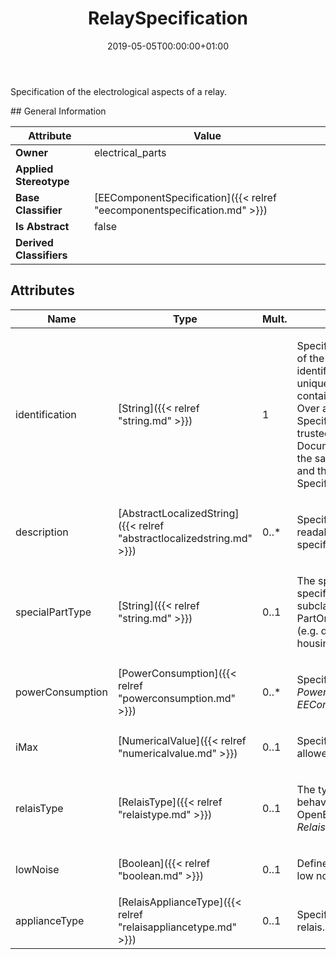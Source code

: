 ﻿---
title: RelaySpecification
toc: false
type: specs
date: "2019-05-05T00:00:00+01:00"
draft: false
menu_name: vec120

# Prev/next pager order (if `docs_section_pager` enabled in `params.toml`)
weight: 
---
<html><body><p>Specification of the electrological aspects of a relay. </p></body></html>
## General Information

| Attribute               | Value |
|-------------------------|-------|
| **Owner**               | electrical_parts |
| **Applied Stereotype**  |   |
| **Base Classifier**     | [EEComponentSpecification]({{< relref "eecomponentspecification.md" >}})<br/>  |
| **Is Abstract**         | false |
| **Derived Classifiers** |   |


## Attributes
|  Name  |  Type  |  Mult.  |  Description  |  Owning Classifier  |
|--------|--------|---------|---------------|--------------|
|identification | [String]({{< relref "string.md" >}}) | 1 | <html>   <head>     </head>   <body>     <p> Specifies a unique identification of the specification. The identification is guaranteed to be unique within the document containing the specification. Over all VEC-documents a Specification-instance can be trusted to be identical if the DocumentVersion-instance is the same (see DocumentVersion) and the identification of the Specification is the same.      </p>    </body> </html>  | [Specification]({{< relref "specification.md" >}}) |
|description | [AbstractLocalizedString]({{< relref "abstractlocalizedstring.md" >}}) | 0..* | <html>   <head>     </head>   <body>     <p> Specifies additional, human readable information about the specification.      </p>    </body> </html>  | [Specification]({{< relref "specification.md" >}}) |
|specialPartType | [String]({{< relref "string.md" >}}) | 0..1 | <html><body><p>The specialPartType allows the specification of subclassifications for a PartOrUsageRelatedSpecification (e.g. different types of connector housings).  </p></body></html> | [PartOrUsageRelatedSpecification]({{< relref "partorusagerelatedspecification.md" >}}) |
|powerConsumption | [PowerConsumption]({{< relref "powerconsumption.md" >}}) | 0..* | <html>   <head>     </head>   <body>     <p> Specifies the <i>PowerConsumptions</i> of this <i>EEComponentSpecification.</i>      </p>    </body> </html>  | [EEComponentSpecification]({{< relref "eecomponentspecification.md" >}}) |
|iMax | [NumericalValue]({{< relref "numericalvalue.md" >}}) | 0..1 | <html><body><p>Specifies the maximum current allowed for the relais.  </p></body></html> | [RelaySpecification]({{< relref "relayspecification.md" >}}) |
|relaisType | [RelaisType]({{< relref "relaistype.md" >}}) | 0..1 | <html>   <head>     </head>   <body>     <p> The type of the relay (switching behaviour). This is an OpenEnumeration, for values see <i>RelaisType.</i>      </p>    </body> </html>  | [RelaySpecification]({{< relref "relayspecification.md" >}}) |
|lowNoise | [Boolean]({{< relref "boolean.md" >}}) | 0..1 | <html>   <head>     </head>   <body>     <p> Defines if the relais switch with low noise /&#160;silently or not.      </p>    </body> </html>  | [RelaySpecification]({{< relref "relayspecification.md" >}}) |
|applianceType | [RelaisApplianceType]({{< relref "relaisappliancetype.md" >}}) | 0..1 | <html>   <head>     </head>   <body>     <p> Specifies the appliance type of a relais.      </p>    </body> </html>  | [RelaySpecification]({{< relref "relayspecification.md" >}}) |

